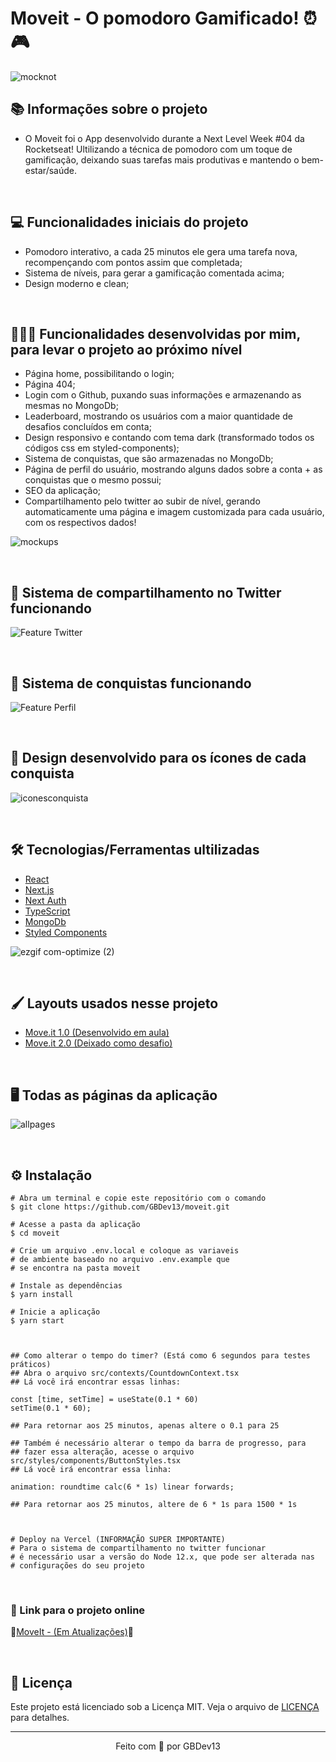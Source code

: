 # Moveit - O pomodoro Gamificado! ⏰🎮

![mocknot](https://user-images.githubusercontent.com/71772559/109436537-b9281d00-79fe-11eb-82cf-a7cc70cd6bb5.png)

## 📚 Informações sobre o projeto

* O Moveit foi o App desenvolvido durante a Next Level Week #04 da Rocketseat! Ultilizando a técnica de pomodoro com um toque de gamificação, deixando suas tarefas mais produtivas e mantendo o bem-estar/saúde.

&nbsp;

## 💻 Funcionalidades iniciais do projeto

* Pomodoro interativo, a cada 25 minutos ele gera uma tarefa nova, recompençando com pontos assim que completada;
* Sistema de níveis, para gerar a gamificação comentada acima;
* Design moderno e clean;

&nbsp;

## 👨🏻‍💻 Funcionalidades desenvolvidas por mim, para levar o projeto ao próximo nível
* Página home, possibilitando o login;
* Página 404;
* Login com o Github, puxando suas informações e armazenando as mesmas no MongoDb;
* Leaderboard, mostrando os usuários com a maior quantidade de desafios concluídos em conta;
* Design responsivo e contando com tema dark (transformado todos os códigos css em styled-components);
* Sistema de conquistas, que são armazenadas no MongoDb;
* Página de perfil do usuário, mostrando alguns dados sobre a conta + as conquistas que o mesmo possui;
* SEO da aplicação;
* Compartilhamento pelo twitter ao subir de nível, gerando automaticamente uma página e imagem customizada para cada usuário, com os respectivos dados!

![mockups](https://user-images.githubusercontent.com/71772559/109436203-39e61980-79fd-11eb-9e22-33efefa0ed38.png)

&nbsp;

## 🚀 Sistema de compartilhamento no Twitter funcionando

![Feature Twitter](https://user-images.githubusercontent.com/71772559/110251328-c002e280-7f5e-11eb-9091-ae5c1351cd07.gif)

&nbsp;

## 🥇 Sistema de conquistas funcionando

![Feature Perfil](https://user-images.githubusercontent.com/71772559/109734003-03480480-7b9f-11eb-8835-891c6a298516.gif)

&nbsp;

## 🎨 Design desenvolvido para os ícones de cada conquista

![iconesconquista](https://user-images.githubusercontent.com/71772559/109735822-245e2480-7ba2-11eb-8b66-e945b087f8e6.png)

&nbsp;

## 🛠️ Tecnologias/Ferramentas ultilizadas

* [React](https://pt-br.reactjs.org/E)
* [Next.js](https://nextjs.org/)
* [Next Auth](https://next-auth.js.org/)
* [TypeScript](https://www.typescriptlang.org/)
* [MongoDb](https://www.mongodb.com/)
* [Styled Components](https://styled-components.com/)

![ezgif com-optimize (2)](https://user-images.githubusercontent.com/71772559/109437018-7a479680-7a01-11eb-9f7b-23cd97c875e6.gif)

&nbsp;

## 🖌️ Layouts usados nesse projeto
* [Move.it 1.0 (Desenvolvido em aula)](https://www.figma.com/file/pZbJns12UgFmKhXKDPTli4/Move.it-1.0-(Copy))
* [Move.it 2.0 (Deixado como desafio)](https://www.figma.com/file/v98FU24x8P7z0nguwTh3pU/Move.it-2.0-(Copy)?node-id=160%3A2761)

&nbsp;

## 🖥 Todas as páginas da aplicação

![allpages](https://user-images.githubusercontent.com/71772559/110255830-7e7d3200-7f74-11eb-99c5-d5e060af60b2.png)

&nbsp;

## ⚙️ Instalação
```
# Abra um terminal e copie este repositório com o comando
$ git clone https://github.com/GBDev13/moveit.git
```

```
# Acesse a pasta da aplicação
$ cd moveit

# Crie um arquivo .env.local e coloque as variaveis
# de ambiente baseado no arquivo .env.example que
# se encontra na pasta moveit

# Instale as dependências
$ yarn install

# Inicie a aplicação
$ yarn start



## Como alterar o tempo do timer? (Está como 6 segundos para testes práticos)
## Abra o arquivo src/contexts/CountdownContext.tsx
## Lá você irá encontrar essas linhas:

const [time, setTime] = useState(0.1 * 60)
setTime(0.1 * 60);

## Para retornar aos 25 minutos, apenas altere o 0.1 para 25

## Também é necessário alterar o tempo da barra de progresso, para
## fazer essa alteração, acesse o arquivo src/styles/components/ButtonStyles.tsx
## Lá você irá encontrar essa linha:

animation: roundtime calc(6 * 1s) linear forwards;

## Para retornar aos 25 minutos, altere de 6 * 1s para 1500 * 1s



# Deploy na Vercel (INFORMAÇÃO SUPER IMPORTANTE)
# Para o sistema de compartilhamento no twitter funcionar
# é necessário usar a versão do Node 12.x, que pode ser alterada nas
# configurações do seu projeto
```

&nbsp;

### 🔗 Link para o projeto online


🚧[MoveIt - (Em Atualizações)](https://moveit-eight-omega.vercel.app)🚧

&nbsp;

## 📝 Licença

Este projeto está licenciado sob a Licença MIT. Veja o arquivo de [LICENÇA](https://github.com/GBDev13/moveit/blob/main/LICENSE) para detalhes.


---

<p align="center">Feito com 💙 por GBDev13</p>


